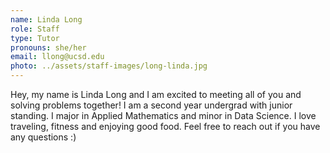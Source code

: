 ```yaml
---
name: Linda Long
role: Staff
type: Tutor
pronouns: she/her
email: llong@ucsd.edu
photo: ../assets/staff-images/long-linda.jpg
---
```

Hey, my name is Linda Long and I am excited to meeting all of you and solving problems together! I am a second year undergrad with junior standing. I major in Applied Mathematics and minor in Data Science. I love traveling, fitness and enjoying good food. Feel free to reach out if you have any questions :)